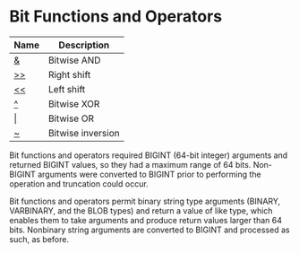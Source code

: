 # **Bit Functions and Operators**

| Name | Description|
|---|-----|
| [&](bitwise-and.md) | Bitwise AND |
| [>>](right-shift.md) | Right shift |
| [<<](left-shift.md) |Left shift|
| [^](bitwise-xor.md) |Bitwise XOR|
| [\|](bitwise-or.md) |Bitwise OR|
| [~](bitwise-inversion.md) |Bitwise inversion|

Bit functions and operators required BIGINT (64-bit integer) arguments and returned BIGINT values, so they had a maximum range of 64 bits. Non-BIGINT arguments were converted to BIGINT prior to performing the operation and truncation could occur.

Bit functions and operators permit binary string type arguments (BINARY, VARBINARY, and the BLOB types) and return a value of like type, which enables them to take arguments and produce return values larger than 64 bits. Nonbinary string arguments are converted to BIGINT and processed as such, as before.
